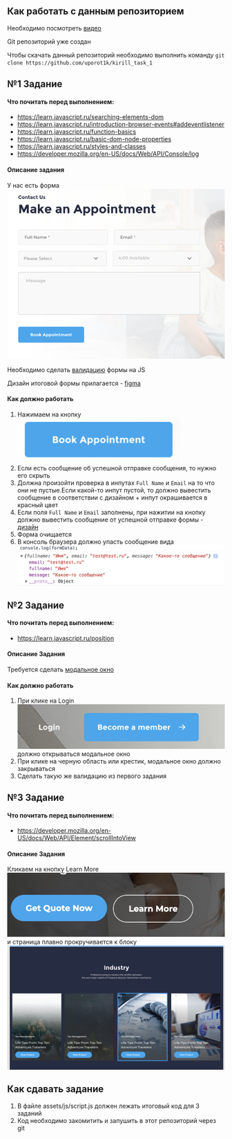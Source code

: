 ## Как работать с данным репозиторием

Необходимо посмотреть [видео](https://www.youtube.com/watch?v=5EIfStQNDD4&ab_channel=ITVDN)

Git репозиторий уже создан

Чтобы скачать данный репозиторий необходимо выполнить команду `git clone https://github.com/uporot1k/kirill_task_1`

## №1 Задание

#### Что почитать перед выполнением:
- https://learn.javascript.ru/searching-elements-dom
- https://learn.javascript.ru/introduction-browser-events#addeventlistener
- https://learn.javascript.ru/function-basics
- https://learn.javascript.ru/basic-dom-node-properties
- https://learn.javascript.ru/styles-and-classes
- https://developer.mozilla.org/en-US/docs/Web/API/Console/log

#### Описание задания

У нас есть форма ![](./task/form.png)

Необходимо сделать [валидацию](https://developer.mozilla.org/ru/docs/Learn/Forms/Form_validation) формы на JS

Дизайн итоговой формы прилагается - [figma](https://www.figma.com/file/SMj8GBKQijAq2YJo869F3t/Insurantly---insurance-agency-html5-website-template-(Community)?node-id=105%3A37)

#### Как должно работать

1) Нажимаем на кнопку ![](./task/button.png)
2) Если есть сообщение об успешной отправке сообщения, то нужно его скрыть
3) Должна произойти проверка в инпутах `Full Name` и `Email` на то что они не пустые.Если какой-то инпут пустой, то должно вывестить сообщение в соответствии с дизайном + инпут окрашивается в красный цвет
4) Если поля `Full Name` и `Email` заполнены, при нажитии на кнопку должно вывестить сообщение от успешной отправке формы - [дизайн](https://www.figma.com/file/SMj8GBKQijAq2YJo869F3t/Insurantly---insurance-agency-html5-website-template-(Community)?node-id=106%3A2)
5) Форма очищается
6) В консоль браузера должно упасть сообщение вида ![](./task/console.png)

## №2 Задание

#### Что почитать перед выполнением:
- https://learn.javascript.ru/position

#### Описание Задания
Требуется сделать [модальное окно](https://www.figma.com/file/SMj8GBKQijAq2YJo869F3t/Insurantly---insurance-agency-html5-website-template-(Community)?node-id=101%3A2)

#### Как должно работать 
1) При клике на Login ![](./task/login.png) должно открываться модальное окно
2) При клике на черную область или крестик, модальное окно должно закрываться
3) Сделать такую же валидацию из первого задания


## №3 Задание

#### Что почитать перед выполнением:
- https://developer.mozilla.org/en-US/docs/Web/API/Element/scrollIntoView

#### Описание Задания
Кликаем на кнопку Learn More ![](./task/scroll.png) и страница плавно прокручивается к блоку ![](./task/industry.png)

## Как сдавать задание

1) В файле assets/js/script.js должен лежать итоговый код для 3 заданий
2) Код необходимо закомитить и запушить в этот репозиторий через git